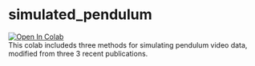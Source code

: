 # simulated_pendulum
[![Open In Colab](https://colab.research.google.com/assets/colab-badge.svg)](https://colab.research.google.com/github/gbarber94/simulated_pendulum) <br>
This colab includeds three methods for simulating pendulum video data, modified from three 3 recent publications.

